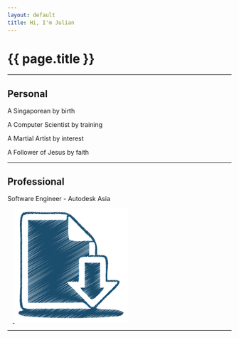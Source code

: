 ```yaml
---
layout: default
title: Hi, I'm Julian
---
```

# {{ page.title }}

---

## Personal
A Singaporean by birth

A Computer Scientist by training

A Martial Artist by interest

A Follower of Jesus by faith

---

## Professional
Software Engineer - Autodesk Asia

<html>
    <object data="/files/resume/Resume_Julian_Teh.pdf" type="application/pdf" style="width:100%;height:75vw;" typemustmatch>
       <a class="link" href="https://resume.tehj.org">
            <img class="img-icon" src="/files/images/resume.png" alt="Resume"/>
        </a>
    </object>
</html>

---

